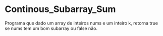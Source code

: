 # Continous_Subarray_Sum
Programa que dado um array de inteiros nums e um inteiro k, retorna true se nums tem um bom subarray ou false não.
